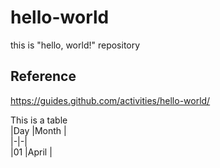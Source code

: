 # hello-world
this is "hello, world!" repository

## Reference
https://guides.github.com/activities/hello-world/

This is a table  
|Day |Month |  
|-|-|  
|01 |April |  

